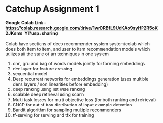 # Catchup Assignment 1

#### Google Colab Link - https://colab.research.google.com/drive/1wrDRBfL9UdKAo9syHP2R5oK2JKsms_Yl?usp=sharing

Colab have sections of deep recommender system system/colab which does both item to item, and user to item recommendation  models
which utilizes all the state of art techniques in one system

1. cnn, gru and bag of words models jointly for forming embeddings
2. dcn layer for  feature crossing
3. sequential model 
4. Deep recurrent networks for embeddings generation (uses multiple dens layers / non linearities before embedding)
5. deep ranking using list wise ranking 
6. scalable deep retrieval using scann
7. Multi task losses for multi objective loss (for both ranking and retrieval)
8. SNGP for out of box distribution of input example detection
9. Bandit algorithm for sampling multiple recommenders
10. tf-serving for serving and tfx for training 

